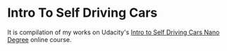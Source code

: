 # Intro To Self Driving Cars

It is compilation of my works on Udacity's [Intro to Self Driving Cars Nano Degree](https://in.udacity.com/course/intro-to-self-driving-car-nanodegree--nd113) online course.  